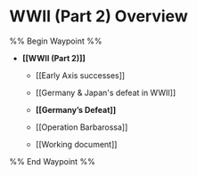 # WWII (Part 2) Overview

%% Begin Waypoint %%
- **[[WWII (Part 2)]]**
	- [[Early Axis successes]]
	- [[Germany & Japan's defeat in WWII]]
	- **[[Germany’s Defeat]]**

	- [[Operation Barbarossa]]
	- [[Working document]]

%% End Waypoint %%